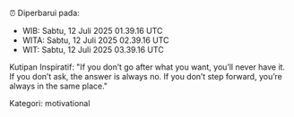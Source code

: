 ⏰ Diperbarui pada:
- WIB: Sabtu, 12 Juli 2025 01.39.16 UTC
- WITA: Sabtu, 12 Juli 2025 02.39.16 UTC
- WIT: Sabtu, 12 Juli 2025 03.39.16 UTC

Kutipan Inspiratif:
"If you don’t go after what you want, you’ll never have it. If you don’t ask, the answer is always no. If you don’t step forward, you’re always in the same place."


Kategori: motivational

